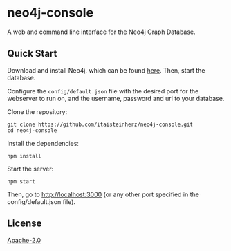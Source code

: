 # neo4j-console
A web and command line interface for the Neo4j Graph Database.

## Quick Start
Download and install Neo4j, which can be found [here][neo4j]. Then, start the
database.

Configure the `config/default.json` file with the desired port for the webserver
to run on, and the username, password and url to your database.

Clone the repository:

```shell
git clone https://github.com/itaisteinherz/neo4j-console.git
cd neo4j-console
```

Install the dependencies:

```shell
npm install
```

Start the server:

```shell
npm start
```

Then, go to [http://localhost:3000][localhost] (or any other port specified in
the config/default.json file).

## License

  [Apache-2.0](LICENSE)

[neo4j]: [https://neo4j.com/download/]
[localhost]: [http://localhost:3000]
